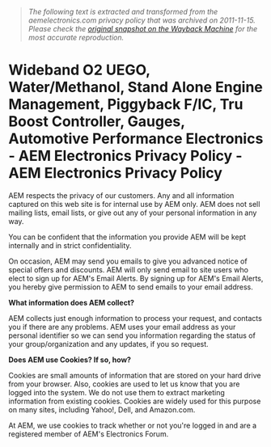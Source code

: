 > *The following text is extracted and transformed from the aemelectronics.com privacy policy that was archived on 2011-11-15. Please check the [original snapshot on the Wayback Machine](https://web.archive.org/web/20111115044307id_/http%3A//www.aemelectronics.com/viewpage/privacy-policy-6) for the most accurate reproduction.*

# Wideband O2 UEGO, Water/Methanol, Stand Alone Engine Management, Piggyback F/IC, Tru Boost Controller, Gauges, Automotive Performance Electronics - AEM Electronics Privacy Policy - AEM Electronics Privacy Policy

AEM respects the privacy of our customers. Any and all information captured on this web site is for internal use by AEM only. AEM does not sell mailing lists, email lists, or give out any of your personal information in any way.

You can be confident that the information you provide AEM will be kept internally and in strict confidentiality.

On occasion, AEM may send you emails to give you advanced notice of special offers and discounts. AEM will only send email to site users who elect to sign up for AEM's Email Alerts. By signing up for AEM's Email Alerts, you hereby give permission to AEM to send emails to your email address.

**What information does AEM collect?**

AEM collects just enough information to process your request, and contacts you if there are any problems. AEM uses your email address as your personal identifier so we can send you information regarding the status of your group/organization and any updates, if you so request.

**Does AEM use Cookies? If so, how?**

Cookies are small amounts of information that are stored on your hard drive from your browser. Also, cookies are used to let us know that you are logged into the system. We do not use them to extract marketing information from existing cookies. Cookies are widely used for this purpose on many sites, including Yahoo!, Dell, and Amazon.com.

At AEM, we use cookies to track whether or not you're logged in and are a registered member of AEM's Electronics Forum.
